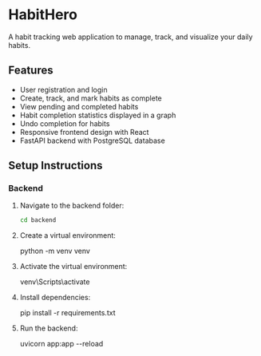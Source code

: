 # HabitHero

A habit tracking web application to manage, track, and visualize your daily habits.

## Features

- User registration and login
- Create, track, and mark habits as complete
- View pending and completed habits
- Habit completion statistics displayed in a graph
- Undo completion for habits
- Responsive frontend design with React
- FastAPI backend with PostgreSQL database

## Setup Instructions

### Backend

1. Navigate to the backend folder:
   ```bash
   cd backend
2. Create a virtual environment:

    python -m venv venv

3. Activate the virtual environment:

     venv\Scripts\activate

4. Install dependencies:

    pip install -r requirements.txt


5. Run the backend:

    uvicorn app:app --reload
